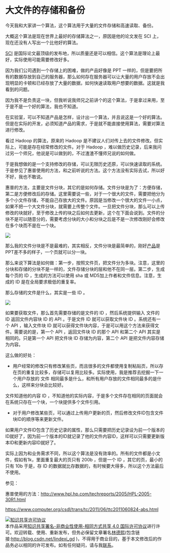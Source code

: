 
# 大文件的存储和备份

今天我和大家讲一个算法，这个算法用于大量的文件存储和高速读取、备份。
<!-- csdn -->

<!--more-->



<div id="toc"></div>


大概这个算法是现在世界上最好的存储算法之一，原因是他的论文发在 SCI 上，现在还没有人写出一个比他好的算法。

[SCI](http://baike.baidu.com/link?url=YpzlYfWxJ4cspfEhggdmdYSi5M6DBtlfu7Y7Zr7fLhLMJMVML0petB7GxwcWPf4z5NVGi4OSeAa5VuLs6BC8P3o_B4u-ZaZ_L6JD87rYxKAdNxuEHF9140YLM4FkF9k35mVIFtpjJsHcoZRw7XuBlALkCZjjW0vm-5B1tPmPA67UyuiCNsOzBDtIga9c6HQP) 是国际论文最顶级的发布地，所以质量还是可以相信。这个算法是理论上最好，实际使用可能需要修改好多。

因为我们公司遇到一个存储上的困难，做的产品好像是 PPT 一样的，但是要把所有的数据存放到自己的服务器，那么如何存在服务器可以让大量的用户存放不会出现明显的卡顿和已经存放了大量的数据，如何快速读取用户想要的数据。这就是我看到的问题。

因为我不是负责这一块，但我听说我师兄之前讲个的这个算法，于是拿过来用，至于是不是一个好的算法，我也不知道。

在实验室，可以不知道产品是怎样，设计出一个算法，并且说这是一个好的算法。但是在实际的开发，必须知道产品的需求，于是就不能直接使用算法，需要对算法进行修改。

看过 Hadoop 的算法，原来的 Hadoop 是不建议人们对传上去的文件修改。但实际上，可能是存在经常修改的文件。对于 Hadoop ，难以做历史记录，后来我问过另一个师兄，他说是可以做到的，不过渣渣不懂师兄说的如何做。

于是我想做的是一个支持修改的存储，可以无限历史还原，可以快速读取的系统。于是参见了惠普使用的方法，和之前听说的方法。这个方法没有实际去试，所以好不好，我也不敢说。

惠普的方法，主要是文件分块，其它的是如何存储。文件分块是为了：方便存储，第二是方便修改后的存储。这里需要说一些，对于一个很大的文件，需要把他分为多个小文件存储，不能自己存放大的文件。原因是当修改一个很大的文件一小点，如果不把一个大文件分块，就需要上传整个文件。一旦把文件分块，那么可以上传修改的块就好，至于修改上传的块之后如何去更新，这个在下面会说到。文件的分块不是可以随意分的，需要考虑分块的大小和分块之后是不是一次修改刚好会修改在多个块而不是在一个块。

![](https://ooo.0o0.ooo/2017/02/05/589698833003f.jpg)

那么我的文件分块是不是最难的，其实相反，文件分块是最简单的，刚好[产品](http://www.seewo.com/products/software/easinote.html)是PPT差不多的样子，一个页就可以分一块。

那么来说下算法是如何做：第一步，按照文件页，把文件分为多块。注意，这里的分块和存储的分块不是一样的，文件存储分块的层和他不在同一层。第二步，生成每个页的 ID ，生成的方法可以使用 sha 或 MD5加上作者和文件信息。注意，生成的 ID 是在全局要求极低的重复率。

那么存储的文件是什么，其实是一些 ID 。

![](http://image.acmx.xyz/0ded3df1-2e71-43e6-8638-69ee44314533201725112932.jpg)

如果要获取文件，那么首先需要存储的是文件的 ID ，然后系统提供输入 文件的 ID 返回文件内容块 ID 的 API 。于是文件 ID 就可以获取文件块 ID 。系统还有一个 API ，输入文件块 ID 就可以获得文件块内容，于是可以用这个方法来获得文件。需要说的是，第一个 API ，返回文件块 ID 的那个 API 和第二个 API  其实是相同的。只是第一个 API 把文件块 ID 存储为内容，第二个 API 是把文件内容存储为内容。

这么做的好处：

 - 用户经常的修改只有修改某些页，而且很多的文件都使用复制粘贴页，所以存在页的重复比较多，存储可以复用比较多。实际使用，我是推荐去挖掘一下一个用户存放的 文件 相同最多是什么，和所有用户存放的文件相同最多的是什么，这样来分块会比较好。

 文件知道他的内容 ID ，不知道他的实际内容，于是多个文件存在相同的页面就会在系统只存在一个块，一个块提供多个文件引用。

 - 对于用户修改某些页，可以通过上传用户更新的页，然后修改文件ID包含文件块ID的顺序等来更新文件。

  如果用户文件ID包含了历史记录的属性，那么只需要把历史记录设为前一个版本的ID就好了，因为前一个版本的ID就记录了他的文件内容ID，这样可以只需要更新版本ID和更新内容ID就好了。


实际上因为和业务需求不同，所以这个算法是没有效率的。所有的文件都是小文件，假如有1k，里面重复最大的页只有 200b ，但是一个 ID ，其它的页，最小的只有 10b 于是，存 ID 的数据就比存数据的，有时候要大得多，所以这个方法最后不使用。

参见：

惠普使用的方法：http://www.hpl.hp.com/techreports/2005/HPL-2005-30R1.html

https://www.computer.org/csdl/trans/tc/2011/06/ttc2011060824-abs.html




<a rel="license" href="http://creativecommons.org/licenses/by-nc-sa/4.0/"><img alt="知识共享许可协议" style="border-width:0" src="https://licensebuttons.net/l/by-nc-sa/4.0/88x31.png" /></a><br />本作品采用<a rel="license" href="http://creativecommons.org/licenses/by-nc-sa/4.0/">知识共享署名-非商业性使用-相同方式共享 4.0 国际许可协议</a>进行许可。欢迎转载、使用、重新发布，但务必保留文章署名[林德熙](http://blog.csdn.net/lindexi_gd)(包含链接:http://blog.csdn.net/lindexi_gd )，不得用于商业目的，基于本文修改后的作品务必以相同的许可发布。如有任何疑问，请与我[联系](mailto:lindexi_gd@163.com)。